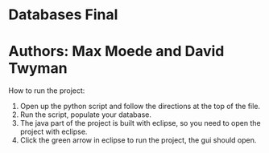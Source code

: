 # Databases Final
# Authors: Max Moede and David Twyman

How to run the project:
1. Open up the python script and follow the directions at the top of the file.
2. Run the script, populate your database.
3. The java part of the project is built with eclipse, so you need to open the project with eclipse.
4. Click the green arrow in eclipse to run the project, the gui should open. 
